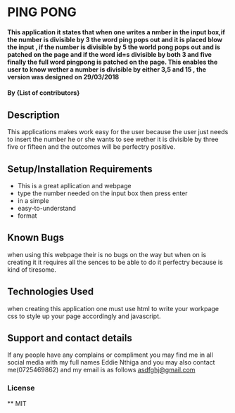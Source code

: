 # PING PONG
#### This application it states that when one writes a nmber  in the input box,if the number is divisible by 3 the word ping pops out and it is placed blow the input , if the number is divisible by 5 the world pong pops out and is patched on the page and if the word id=s divisible by both 3 and five finally the full word pingpong is patched on the page. This enables the user to know wether  a number is divisible by either 3,5 and 15 ,  the version was designed on 29/03/2018
#### By **{List of contributors}**
## Description
This applications makes work easy for the user because the user just needs to insert the number he or she wants to see wether it is divisible by three five or fifteen and the outcomes will be perfectry positive.
## Setup/Installation Requirements
* This is a great apllication and webpage
* type the number needed on the input box then press enter
* in a simple
* easy-to-understand
* format
## Known Bugs
when using this webpage their is no bugs on  the way but when on is creating it it requires all the sences to be able to do it perfectry because is kind of tiresome.
## Technologies Used
 when creating this application one must use  html to write your workpage css to style up your page accordingly and javascript.
## Support and contact details
If any people have any complains or compliment you may find me in all social media with my full names Eddie Nthiga and you may also contact me(0725469862) and my email is as follows asdfghj@gmail.com
### License
**
MIT
  
